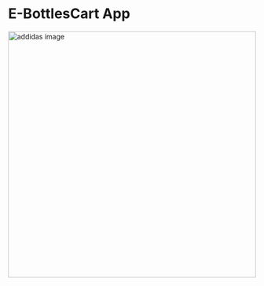 # E-BottlesCart App

<div>
    <img src="https://assets.adidas.com/images/h_840,f_auto,q_auto:sensitive,fl_lossy,c_fill,g_auto/48057b65216644f683a9aa1c0172ae6e_9366/Steel_Bottle_600_ML_Black_CL6093_01_standard.jpg" alt="addidas image" style="width:100%; height: 500px" />
</div>

